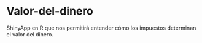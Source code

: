 # Valor-del-dinero
ShinyApp en R que nos permitirá entender cómo los impuestos determinan el valor del dinero.
